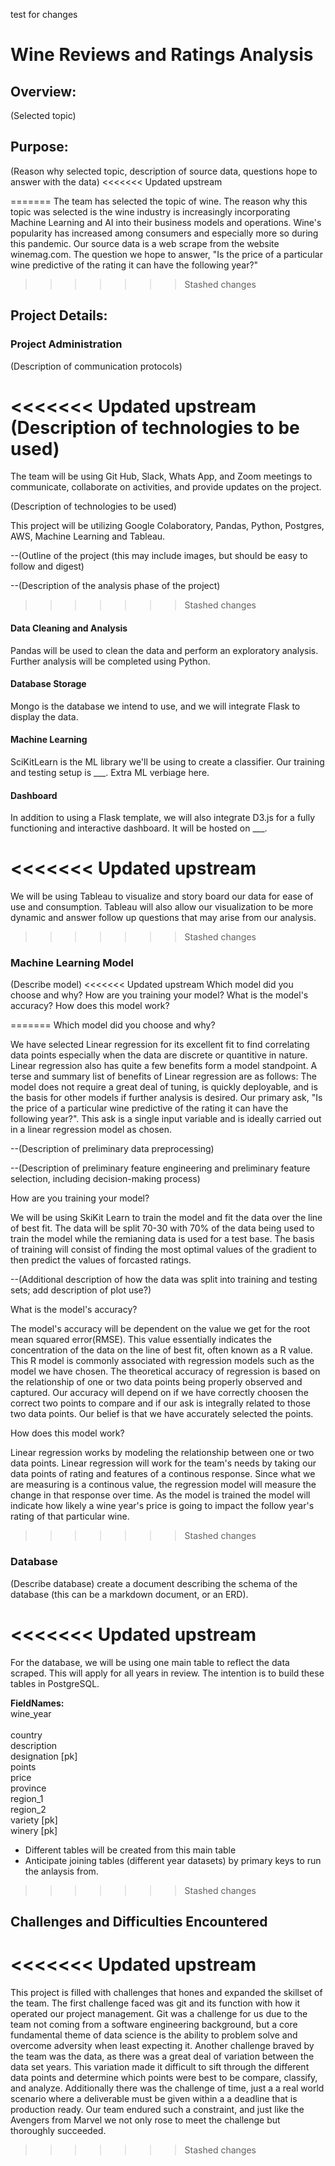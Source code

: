 test for changes

# Wine Reviews and Ratings Analysis

## Overview:
(Selected topic)

## Purpose:
(Reason why selected topic, description of source data, questions hope to answer with the data)
<<<<<<< Updated upstream

=======
The team has selected the topic of wine. The reason why this topic was selected is the wine industry is increasingly incorporating Machine Learning and AI into their business models and operations. Wine's popularity has increased among consumers and especially more so during this pandemic. Our source data is a web scrape from the website winemag.com. The question we hope to answer, "Is the price of a particular wine predictive of the rating it can have the following year?"
>>>>>>> Stashed changes

## Project Details:

### Project Administration
(Description of communication protocols)

<<<<<<< Updated upstream
(Description of technologies to be used)
=======
The team will be using Git Hub, Slack, Whats App, and Zoom meetings to communicate, collaborate on activities, and provide updates on the project. 

(Description of technologies to be used)

This project will be utilizing Google Colaboratory, Pandas, Python, Postgres, AWS, Machine Learning and Tableau. 

--(Outline of the project (this may include images, but should be easy to follow and digest)

--(Description of the analysis phase of the project)

>>>>>>> Stashed changes
#### Data Cleaning and Analysis
Pandas will be used to clean the data and perform an exploratory analysis. Further analysis will be completed using Python.

#### Database Storage
Mongo is the database we intend to use, and we will integrate Flask to display the data.

#### Machine Learning
SciKitLearn is the ML library we'll be using to create a classifier. Our training and testing setup is ___. Extra ML verbiage here.

#### Dashboard
In addition to using a Flask template, we will also integrate D3.js for a fully functioning and interactive dashboard. It will be hosted on ___.

<<<<<<< Updated upstream
=======
We will be using Tableau to visualize and story board our data for ease of use and consumption. Tableau will also allow our visualization to be more dynamic and answer follow up questions that may arise from our analysis. 
>>>>>>> Stashed changes

### Machine Learning Model
(Describe model)
<<<<<<< Updated upstream
Which model did you choose and why?
How are you training your model?
What is the model's accuracy?
How does this model work?

=======
Which model did you choose and why? 

We have selected Linear regression for its excellent fit to find correlating data points especially when the data are discrete or quantitive in nature. Linear regression also has quite a few benefits form a model standpoint. A terse and summary list of benefits of Linear regression are as follows:  The model does not require a great deal of tuning, is quickly deployable, and is the basis for other models if further analysis is desired. Our primary ask, "Is the price of a particular wine predictive of the rating it can have the following year?". This ask is a single input variable and is ideally carried out in a linear regression model as chosen. 

--(Description of preliminary data preprocessing)

--(Description of preliminary feature engineering and preliminary feature selection, including decision-making process)

How are you training your model?

We will be using SkiKit Learn to train the model and fit the data over the line of best fit. The data will be split 70-30 with 70% of the data being used to train the model while the remianing data is used for a test base. The basis of training will consist of finding the most optimal values of the gradient to then predict the values of forcasted ratings. 

--(Additional description of how the data was split into training and testing sets; add description of plot use?)

What is the model's accuracy?

The model's accuracy will be dependent on the value we get for the root mean squared error(RMSE). This value essentially indicates the concentration of the data on the line of best fit, often known as a R value. This R model is commonly associated with regression models such as the model we have chosen. The theoretical accuracy of regression is based on the relationship of one or two data points being properly observed and captured. Our accuracy will depend on if we have correctly choosen the correct two points to compare and if our ask is integrally related to those two data points. Our belief is that we have accurately selected the points. 

How does this model work?

Linear regression works by modeling the relationship between one or two data points. Linear regression will work for the team's needs by taking our data points of rating and features of a continous response. Since what we are measuring is a continous value, the regression model will measure the change in that response over time. As the model is trained the model will indicate how likely a wine year's price is going to impact the follow year's rating of that particular wine.
>>>>>>> Stashed changes

### Database
(Describe database)
create a document describing the schema of the database (this can be a markdown document, or an ERD).

<<<<<<< Updated upstream
=======
For the database, we will be using one main table to reflect the data scraped.
This will apply for all years in review. The intention is to build these tables in PostgreSQL.

**FieldNames:**<br/>
wine_year<br/> 	  
country<br/>
description<br/>
designation [pk]<br/>
points<br/>
price<br/>
province<br/>
region_1<br/>
region_2<br/>
variety [pk]<br/>
winery [pk]<br/>

- Different tables will be created from this main table
- Anticipate joining tables (different year datasets) by primary keys to run the anlaysis from. 
>>>>>>> Stashed changes


## Challenges and Difficulties Encountered
<<<<<<< Updated upstream
=======

This project is filled with challenges that hones and expanded the skillset of the team. The first challenge faced was git and its function with how it operated our project management. Git was a challenge for us due to the team not coming from a software engineering background, but a core fundamental theme of data science is the ability to problem solve and overcome adversity when least expecting it. Another challenge braved by the team was the data,  as there was a great deal of variation between the data set years. This variation made it difficult to sift through the different data points and determine which points were best to be compare, classify, and analyze. Additionally there was the challenge of time, just a a real world scenario where a deliverable must be given within a a deadline that is production ready.  Our team endured such a constraint, and just like the Avengers from Marvel we not only rose to meet the challenge but thoroughly succeeded. 
>>>>>>> Stashed changes
